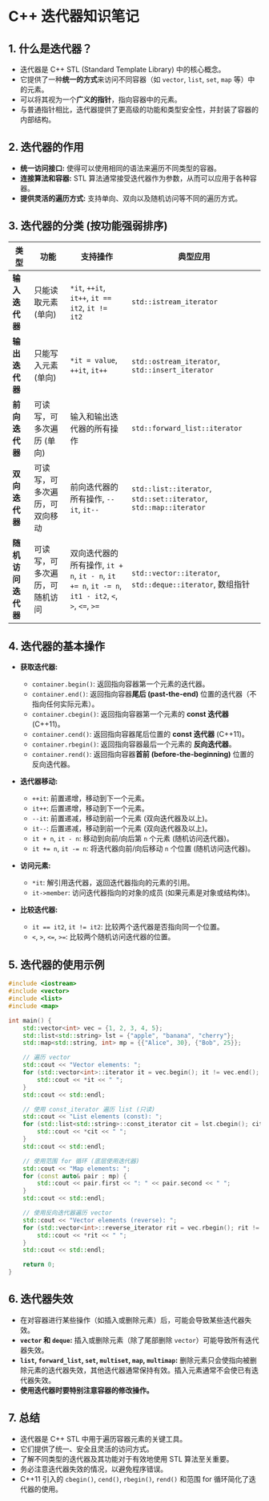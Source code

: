 # C++ 迭代器知识笔记

## 1. 什么是迭代器？

* 迭代器是 C++ STL (Standard Template Library) 中的核心概念。
* 它提供了一种**统一的方式**来访问不同容器（如 `vector`, `list`, `set`, `map` 等）中的元素。
* 可以将其视为一个**广义的指针**，指向容器中的元素。
* 与普通指针相比，迭代器提供了更高级的功能和类型安全性，并封装了容器的内部结构。

## 2. 迭代器的作用

* **统一访问接口:** 使得可以使用相同的语法来遍历不同类型的容器。
* **连接算法和容器:** STL 算法通常接受迭代器作为参数，从而可以应用于各种容器。
* **提供灵活的遍历方式:** 支持单向、双向以及随机访问等不同的遍历方式。

## 3. 迭代器的分类 (按功能强弱排序)

| 类型           | 功能                                     | 支持操作                                                                 | 典型应用                                  |
| -------------- | ---------------------------------------- | ------------------------------------------------------------------------ | ----------------------------------------- |
| **输入迭代器** | 只能读取元素 (单向)                      | `*it`, `++it`, `it++`, `it == it2`, `it != it2`                         | `std::istream_iterator`                  |
| **输出迭代器** | 只能写入元素 (单向)                      | `*it = value`, `++it`, `it++`                                          | `std::ostream_iterator`, `std::insert_iterator` |
| **前向迭代器** | 可读写，可多次遍历 (单向)                | 输入和输出迭代器的所有操作                                               | `std::forward_list::iterator`           |
| **双向迭代器** | 可读写，可多次遍历，可双向移动           | 前向迭代器的所有操作, `--it`, `it--`                                     | `std::list::iterator`, `std::set::iterator`, `std::map::iterator` |
| **随机访问迭代器** | 可读写，可多次遍历，可随机访问           | 双向迭代器的所有操作, `it + n`, `it - n`, `it += n`, `it -= n`, `it1 - it2`, `<`, `>`, `<=`, `>=` | `std::vector::iterator`, `std::deque::iterator`, 数组指针 |

## 4. 迭代器的基本操作

* **获取迭代器:**
    * `container.begin()`: 返回指向容器第一个元素的迭代器。
    * `container.end()`: 返回指向容器**尾后 (past-the-end)** 位置的迭代器（不指向任何实际元素）。
    * `container.cbegin()`: 返回指向容器第一个元素的 **const 迭代器** (C++11)。
    * `container.cend()`: 返回指向容器尾后位置的 **const 迭代器** (C++11)。
    * `container.rbegin()`: 返回指向容器最后一个元素的 **反向迭代器**。
    * `container.rend()`: 返回指向容器**首前 (before-the-beginning)** 位置的反向迭代器。

* **迭代器移动:**
    * `++it`: 前置递增，移动到下一个元素。
    * `it++`: 后置递增，移动到下一个元素。
    * `--it`: 前置递减，移动到前一个元素 (双向迭代器及以上)。
    * `it--`: 后置递减，移动到前一个元素 (双向迭代器及以上)。
    * `it + n`, `it - n`: 移动到向前/向后第 `n` 个元素 (随机访问迭代器)。
    * `it += n`, `it -= n`: 将迭代器向前/向后移动 `n` 个位置 (随机访问迭代器)。

* **访问元素:**
    * `*it`: 解引用迭代器，返回迭代器指向的元素的引用。
    * `it->member`: 访问迭代器指向的对象的成员 (如果元素是对象或结构体)。

* **比较迭代器:**
    * `it == it2`, `it != it2`: 比较两个迭代器是否指向同一个位置。
    * `<`, `>`, `<=`, `>=`: 比较两个随机访问迭代器的位置。

## 5. 迭代器的使用示例

```c++
#include <iostream>
#include <vector>
#include <list>
#include <map>

int main() {
    std::vector<int> vec = {1, 2, 3, 4, 5};
    std::list<std::string> lst = {"apple", "banana", "cherry"};
    std::map<std::string, int> mp = {{"Alice", 30}, {"Bob", 25}};

    // 遍历 vector
    std::cout << "Vector elements: ";
    for (std::vector<int>::iterator it = vec.begin(); it != vec.end(); ++it) {
        std::cout << *it << " ";
    }
    std::cout << std::endl;

    // 使用 const_iterator 遍历 list (只读)
    std::cout << "List elements (const): ";
    for (std::list<std::string>::const_iterator cit = lst.cbegin(); cit != lst.cend(); ++cit) {
        std::cout << *cit << " ";
    }
    std::cout << std::endl;

    // 使用范围 for 循环 (底层使用迭代器)
    std::cout << "Map elements: ";
    for (const auto& pair : mp) {
        std::cout << pair.first << ": " << pair.second << " ";
    }
    std::cout << std::endl;

    // 使用反向迭代器遍历 vector
    std::cout << "Vector elements (reverse): ";
    for (std::vector<int>::reverse_iterator rit = vec.rbegin(); rit != vec.rend(); ++rit) {
        std::cout << *rit << " ";
    }
    std::cout << std::endl;

    return 0;
}
```

## 6. 迭代器失效

* 在对容器进行某些操作（如插入或删除元素）后，可能会导致某些迭代器失效。
* **`vector` 和 `deque`:** 插入或删除元素（除了尾部删除 `vector`）可能导致所有迭代器失效。
* **`list`, `forward_list`, `set`, `multiset`, `map`, `multimap`:** 删除元素只会使指向被删除元素的迭代器失效，其他迭代器通常保持有效。插入元素通常不会使已有迭代器失效。
* **使用迭代器时要特别注意容器的修改操作。**

## 7. 总结

* 迭代器是 C++ STL 中用于遍历容器元素的关键工具。
* 它们提供了统一、安全且灵活的访问方式。
* 了解不同类型的迭代器及其功能对于有效地使用 STL 算法至关重要。
* 务必注意迭代器失效的情况，以避免程序错误。
* C++11 引入的 `cbegin()`, `cend()`, `rbegin()`, `rend()` 和范围 for 循环简化了迭代器的使用。